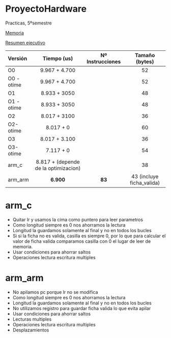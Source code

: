 # ProyectoHardware
Practicas, 5ºsemestre

[Memoria](https://docs.google.com/document/d/1xSNtcLDT8_QaK9UT04fA6OzAKEv2U6cILV34ajthANU/edit?usp=sharing)

[Resumen ejecutivo](https://docs.google.com/document/d/17F31g74t_EruIJu3Af_9ThgFw-J-p17KdCblboxLC5o/edit?usp=sharing)

|Versión|Tiempo (us) | Nº Instrucciones | Tamaño (bytes)|
|:--|:---:|:--:|:--:|
|O0|9.967 + 4.700||52||23|
|O0 -otime|9.967 + 4.700||52||23|
|O1|8.933 + 3050||48||17|
|O1 -otime|8.933 + 3050||48||17|
|O2|8.017 + 3100||36||16|
|O2-otime|8.017 + 0 ||60||17|
|O3|8.017 + 3.100||36||16|
|O3-otime|7.117 + 0||54||17|
|arm_c|8.817 + (depende de la optimizacion)||38||(depende de la optimizacion)|
|arm_arm|**6.900**|**83**|43 (incluye ficha_valida)||0(no existe ficha_valida)|




# arm_c

* Quitar lr y usamos la cima como puntero para leer parametros
* Como longitud siempre es 0 nos ahorramos la lectura
* Longitud la guardamos solamente al final y no en todos los bucles
* Si si la ficha no es valida, casilla es siempre 0, por lo que para calcular el valor de ficha valida comparamos casilla con 0 el lugar de leer de memoria.
* Usar condiciones para ahorrar saltos
* Operaciones lectura escritura multiples

# arm_arm

* No apilamos pc porque lr no se modifica
* Como longitud siempre es 0 nos ahorramos la lectura
* Longitud la guardamos solamente al final y no en todos los bucles
* No utilizamos registro para guardar ficha valida lo que evita apilar
* Usar condiciones para ahorrar saltos
* Lecturas multiples
* Operaciones lectura escritura multiples
* Desplazamientos
